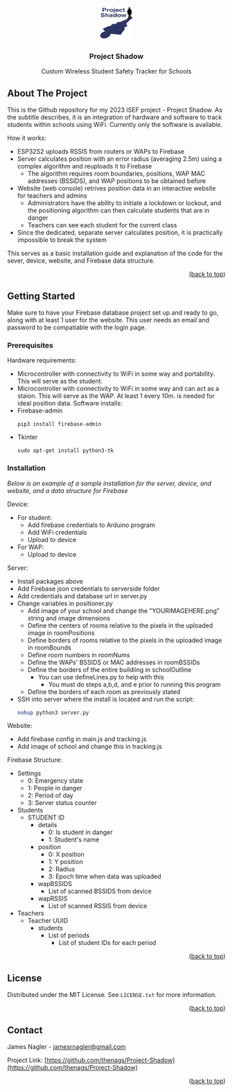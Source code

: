 <!-- Improved compatibility of back to top link: See: https://github.com/othneildrew/Best-README-Template/pull/73 -->
<a name="readme-top"></a>
<!--
*** Thanks for checking out the Best-README-Template. If you have a suggestion
*** that would make this better, please fork the repo and create a pull request
*** or simply open an issue with the tag "enhancement".
*** Don't forget to give the project a star!
*** Thanks again! Now go create something AMAZING! :D
-->

<!-- PROJECT LOGO -->
<br />
<div align="center">
  <a href="https://github.com/thenags/Project-Shadow">
    <img src="images/logo.png" alt="Logo" width="80" height="80">
  </a>

  <h3 align="center">Project Shadow</h3>

  <p align="center">
    Custom Wireless Student Safety Tracker for Schools
    <br />
  </p>
</div>


<!-- ABOUT THE PROJECT -->
## About The Project

This is the Github repository for my 2023 ISEF project - Project Shadow. As the subtitle describes, it is an integration of hardware and software to track students within schools using WiFi. Currently only the software is available.

How it works:
* ESP32S2 uploads RSSIS from routers or WAPs to Firebase
* Server calculates position with an error radius (averaging 2.5m) using a complex algorithm and reuploads it to Firebase
  * The algorithm requires room boundaries, positions, WAP MAC addresses (BSSIDS), and WAP positions to be obtained before
* Website (web console) retrives position data in an interactive website for teachers and admins
  * Administrators have the ability to initiate a lockdown or lockout, and the positioning algorithm can then calculate students that are in danger
  * Teachers can see each student for the current class
* Since the dedicated, separate server calculates position, it is practically impossible to break the system

This serves as a basic installation guide and explanation of the code for the sever, device, website, and Firebase data structure.

<p align="right">(<a href="#readme-top">back to top</a>)</p>


<!-- GETTING STARTED -->
## Getting Started

Make sure to have your Firebase database project set up and ready to go, along with at least 1 user for the website. This user needs an email and password to be compatiable with the login page.

### Prerequisites

Hardware requirements:
* Microcontroller with connectivity to WiFi in some way and portability. This will serve as the student.
* Microcontroller with connectivity to WiFi in some way and can act as a staion. This will serve as the WAP. At least 1 every 10m. is needed for ideal position data.
Software installs:
* Firebase-admin
  ```
  pip3 install firebase-admin
  ```
* Tkinter
  ```
  sudo apt-get install python3-tk
  ```

### Installation

_Below is an example of a sample installation for the server, device, and website, and a data structure for Firebase_

Device:

- For student:
  - Add firebase credentials to Arduino program
  - Add WiFi credentials
  - Upload to device
- For WAP:
  - Upload to device

Server:

- Install packages above
- Add Firebase json credentials to serverside folder
- Add credentials and database url in server.py
- Change variables in positioner.py
  - Add image of your school and change the "YOURIMAGEHERE.png" string and image dimensions
  - Define the centers of rooms relative to the pixels in the uploaded image in roomPositions
  - Define borders of rooms relative to the pixels in the uploaded image in roomBounds
  - Define room numbers in roomNums
  - Define the WAPs' BSSIDS or MAC addresses in roomBSSIDs
  - Define the borders of the entire buildling in schoolOutline
    - You can use defineLines.py to help with this
      - You must do steps a,b,d, and e prior to running this program
  - Define the borders of each room as previously stated
- SSH into server where the install is located and run the script:
   ```sh
   nohup python3 server.py
   ```

Website:

- Add firebase config in main.js and tracking.js
- Add image of school and change this in tracking.js

Firebase Structure:

- Settings
  - 0: Emergency state
  - 1: People in danger
  - 2: Period of day
  - 3: Server status counter
- Students
  - STUDENT ID
    - details
      - 0: Is student in danger
      - 1: Student's name
    - position
      - 0: X position
      - 1: Y position
      - 2: Radius
      - 3: Epoch time when data was uploaded
    - wapBSSIDS
      - List of scanned BSSIDS from device
    - wapRSSIS
      - List of scanned RSSIS from device
- Teachers
  - Teacher UUID
    - students
      - List of periods
        - List of student IDs for each period

<p align="right">(<a href="#readme-top">back to top</a>)</p>



<!-- LICENSE -->
## License

Distributed under the MIT License. See `LICENSE.txt` for more information.

<p align="right">(<a href="#readme-top">back to top</a>)</p>



<!-- CONTACT -->
## Contact

James Nagler - jamesrnagler@gmail.com

Project Link: [https://github.com/thenags/Project-Shadow](https://github.com/thenags/Project-Shadow)

<p align="right">(<a href="#readme-top">back to top</a>)</p>



<!-- MARKDOWN LINKS & IMAGES -->
<!-- https://www.markdownguide.org/basic-syntax/#reference-style-links -->
[product-screenshot]: images/screenshot.png
[Next.js]: https://img.shields.io/badge/next.js-000000?style=for-the-badge&logo=nextdotjs&logoColor=white
[Next-url]: https://nextjs.org/
[React.js]: https://img.shields.io/badge/React-20232A?style=for-the-badge&logo=react&logoColor=61DAFB
[React-url]: https://reactjs.org/
[Vue.js]: https://img.shields.io/badge/Vue.js-35495E?style=for-the-badge&logo=vuedotjs&logoColor=4FC08D
[Vue-url]: https://vuejs.org/
[Angular.io]: https://img.shields.io/badge/Angular-DD0031?style=for-the-badge&logo=angular&logoColor=white
[Angular-url]: https://angular.io/
[Svelte.dev]: https://img.shields.io/badge/Svelte-4A4A55?style=for-the-badge&logo=svelte&logoColor=FF3E00
[Svelte-url]: https://svelte.dev/
[Laravel.com]: https://img.shields.io/badge/Laravel-FF2D20?style=for-the-badge&logo=laravel&logoColor=white
[Laravel-url]: https://laravel.com
[Bootstrap.com]: https://img.shields.io/badge/Bootstrap-563D7C?style=for-the-badge&logo=bootstrap&logoColor=white
[Bootstrap-url]: https://getbootstrap.com
[JQuery.com]: https://img.shields.io/badge/jQuery-0769AD?style=for-the-badge&logo=jquery&logoColor=white
[JQuery-url]: https://jquery.com 
